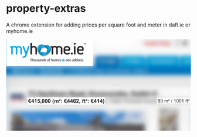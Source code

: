 # property-extras
A chrome extension for adding prices per square foot and meter in daft.ie or myhome.ie


![example.png](example.png)


